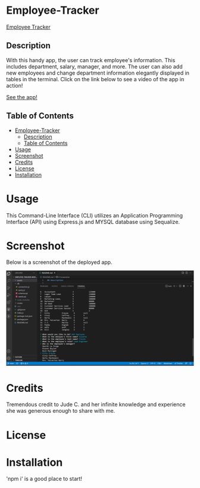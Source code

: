 # Employee-Tracker

[Employee Tracker](https://kalebritt.github.io/employee-tracker/)

## Description

With this handy app, the user can track employee's information. This includes department, salary, manager, and more. The user can also add new employees and change department information elegantly displayed in tables in the terminal. Click on the link below to see a video of the app in action!

[See the app!](./assets/screenshots/video/Video%20of%20Employee%20Tracker.webm)

## Table of Contents

- [Employee-Tracker](#employee-tracker)
  - [Description](#description)
  - [Table of Contents](#table-of-contents)
- [Usage](#usage)
- [Screenshot](#screenshot)
- [Credits](#credits)
- [License](#license)
- [Installation](#installation)

# Usage

This Command-Line Interface (CLI) utilizes an Application Programming Interface (API) using Express.js and MYSQL database using Sequalize.

# Screenshot

Below is a screenshot of the deployed app.

![screenshot of app deployed](./assets/screenshots/Screenshot-employee-tracker.png)

# Credits

Tremendous credit to Jude C. and her infinite knowledge and experience she was generous enough to share with me.

# License

# Installation

'npm i' is a good place to start!
